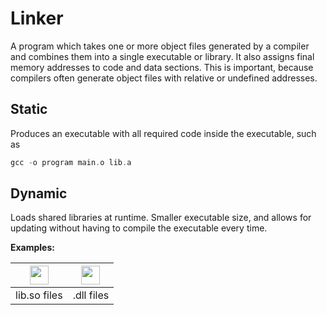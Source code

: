 # Linker

A program which takes one or more object files generated by a compiler and combines them into a single executable or library. It also assigns final memory addresses to code and data sections. This is important, because compilers often generate object files with relative or undefined addresses.

## Static

Produces an executable with all required code inside the executable, such as

```C
gcc -o program main.o lib.a
```

## Dynamic

Loads shared libraries at runtime. Smaller executable size, and allows for updating without having to compile the executable every time.

**Examples:**<br>

|<img src="https://upload.wikimedia.org/wikipedia/commons/3/35/Tux.svg" height="30"/>|<img src="https://upload.wikimedia.org/wikipedia/commons/8/87/Windows_logo_-_2021.svg" height="30"/>|
|---|---|
|lib.&#8203;so files|.dll files|
